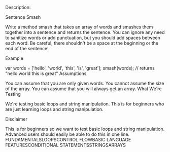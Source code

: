 Description:

Sentence Smash

Write a method smash that takes an array of words and smashes them together into a sentence and returns the sentence. You can ignore any need to sanitize words or add punctuation, but you should add spaces between each word. Be careful, there shouldn't be a space at the beginning or the end of the sentence!

Example

var words = ['hello', 'world', 'this', 'is', 'great'];
smash(words); // returns "hello world this is great"
Assumptions

You can assume that you are only given words.
You cannot assume the size of the array.
You can assume that you will always get an array.
What We're Testing

We're testing basic loops and string manipulation. This is for beginners who are just learning loops and string manipulation.

Disclaimer

This is for beginners so we want to test basic loops and string manipulation. Advanced users should easily be able to do this in one line.
FUNDAMENTALSLOOPSCONTROL FLOWBASIC LANGUAGE FEATURESCONDITIONAL STATEMENTSSTRINGSARRAYS
